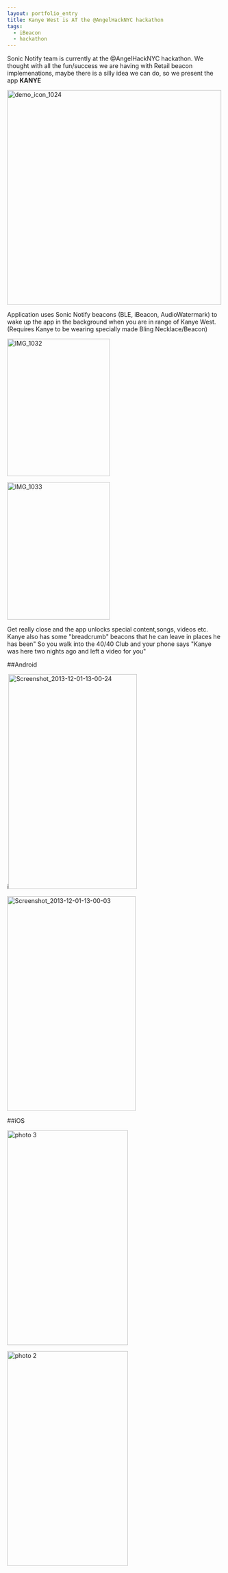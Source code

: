 ```yaml
---
layout: portfolio_entry
title: Kanye West is AT the @AngelHackNYC hackathon
tags:
  - iBeacon
  - hackathon
---
```


Sonic Notify team is currently at the @AngelHackNYC hackathon. We thought with all the fun/success we are having with Retail beacon implemenations, maybe there is a silly idea we can do, so we present the app **KANYE**

<a href="http://www.flickr.com/photos/sonicnotify/11156511996/" title="demo_icon_1024 by SN LABS, on Flickr"><img src="http://farm4.staticflickr.com/3700/11156511996_1e9d0d8a59.jpg" width="500" height="500" alt="demo_icon_1024"></a>

Application uses Sonic Notify beacons (BLE, iBeacon, AudioWatermark) to wake up the app in the background when you are in range of Kanye West. (Requires Kanye to be wearing specially made Bling Necklace/Beacon)

<a href="http://www.flickr.com/photos/sonicnotify/11155604666/" title="IMG_1032 by SN LABS, on Flickr"><img src="http://farm4.staticflickr.com/3724/11155604666_52e091e9d7_n.jpg" width="240" height="320" alt="IMG_1032"></a>

<a href="http://www.flickr.com/photos/sonicnotify/11155632194/" title="IMG_1033 by SN LABS, on Flickr"><img src="http://farm3.staticflickr.com/2822/11155632194_6009241e85_n.jpg" width="240" height="320" alt="IMG_1033"></a>

Get really close and the app unlocks special content,songs, videos etc. Kanye also has some "breadcrumb" beacons that he can leave in places he has been" So you walk into the 40/40 Club and your phone says "Kanye was here two nights ago and left a video for you"

##Android

i<a href="http://www.flickr.com/photos/sonicnotify/11155918524/" title="Screenshot_2013-12-01-13-00-24 by SN LABS, on Flickr"><img src="http://farm4.staticflickr.com/3764/11155918524_11320795b8.jpg" width="300" height="500" alt="Screenshot_2013-12-01-13-00-24"></a>

<a href="http://www.flickr.com/photos/sonicnotify/11155918554/" title="Screenshot_2013-12-01-13-00-03 by SN LABS, on Flickr"><img src="http://farm6.staticflickr.com/5544/11155918554_0e5542acc3.jpg" width="300" height="500" alt="Screenshot_2013-12-01-13-00-03"></a>


##iOS

<a href="http://www.flickr.com/photos/sonicnotify/11155855506/" title="photo 3 by SN LABS, on Flickr"><img src="http://farm6.staticflickr.com/5487/11155855506_ca8b8e0010.jpg" width="282" height="500" alt="photo 3"></a>

<a href="http://www.flickr.com/photos/sonicnotify/11156022963/" title="photo 2 by SN LABS, on Flickr"><img src="http://farm4.staticflickr.com/3812/11156022963_dccff6b110.jpg" width="282" height="500" alt="photo 2"></a>
